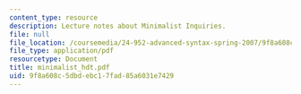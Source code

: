 ```yaml
---
content_type: resource
description: Lecture notes about Minimalist Inquiries.
file: null
file_location: /coursemedia/24-952-advanced-syntax-spring-2007/9f8a608c5dbdebc17fad85a6031e7429_minimalist_hdt.pdf
file_type: application/pdf
resourcetype: Document
title: minimalist_hdt.pdf
uid: 9f8a608c-5dbd-ebc1-7fad-85a6031e7429
---
```

